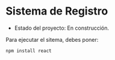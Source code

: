 <h1> Sistema de Registro</h1>

- Estado del proyecto: En construcción.

Para ejecutar el sitema, debes poner:

```npm install react```
